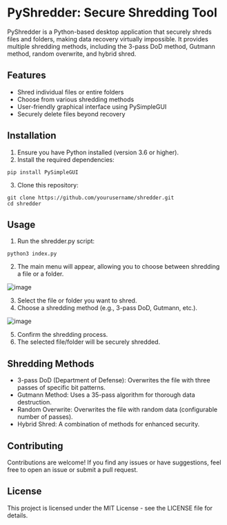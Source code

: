 ﻿# PyShredder: Secure Shredding Tool
PyShredder is a Python-based desktop application that securely shreds files and folders, making data recovery virtually impossible. 
It provides multiple shredding methods, including the 3-pass DoD method, Gutmann method, random overwrite, and hybrid shred.

## Features
* Shred individual files or entire folders
* Choose from various shredding methods
* User-friendly graphical interface using PySimpleGUI
* Securely delete files beyond recovery
  
## Installation
1. Ensure you have Python installed (version 3.6 or higher).
2. Install the required dependencies:
```
pip install PySimpleGUI
```

3. Clone this repository:
```
git clone https://github.com/yourusername/shredder.git
cd shredder
```

## Usage
1. Run the shredder.py script:
```
python3 index.py

```

2. The main menu will appear, allowing you to choose between shredding a file or a folder. 

![image](https://github.com/pin-z/PyShredder/assets/76646611/c234f8fb-c90f-415b-b3a8-44fd8f65ea40)

3. Select the file or folder you want to shred.
4. Choose a shredding method (e.g., 3-pass DoD, Gutmann, etc.).     

![image](https://github.com/pin-z/PyShredder/assets/76646611/71492bcd-ea19-42aa-bdb0-c902e548a068)

5. Confirm the shredding process.
6. The selected file/folder will be securely shredded.
   
## Shredding Methods
* 3-pass DoD (Department of Defense): Overwrites the file with three passes of specific bit patterns.
* Gutmann Method: Uses a 35-pass algorithm for thorough data destruction.
* Random Overwrite: Overwrites the file with random data (configurable number of passes).
* Hybrid Shred: A combination of methods for enhanced security.
## Contributing
Contributions are welcome! If you find any issues or have suggestions, feel free to open an issue or submit a pull request.

## License
This project is licensed under the MIT License - see the LICENSE file for details.
